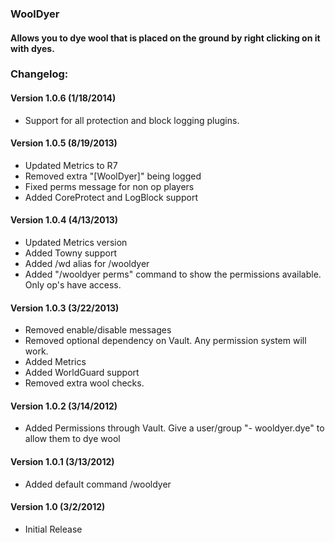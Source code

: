 ### WoolDyer
#### Allows you to dye wool that is placed on the ground by right clicking on it with dyes.

### Changelog:

#### Version 1.0.6 (1/18/2014)
* Support for all protection and block logging plugins.

#### Version 1.0.5 (8/19/2013)
* Updated Metrics to R7
* Removed extra "[WoolDyer]" being logged
* Fixed perms message for non op players
* Added CoreProtect and LogBlock support

#### Version 1.0.4 (4/13/2013)
* Updated Metrics version
* Added Towny support
* Added /wd alias for /wooldyer
* Added "/wooldyer perms" command to show the permissions available. Only op's have access.

#### Version 1.0.3 (3/22/2013)
* Removed enable/disable messages
* Removed optional dependency on Vault. Any permission system will work.
* Added Metrics
* Added WorldGuard support
* Removed extra wool checks.

#### Version 1.0.2 (3/14/2012)
* Added Permissions through Vault. Give a user/group "- wooldyer.dye" to allow them to dye wool

#### Version 1.0.1 (3/13/2012)
* Added default command /wooldyer

#### Version 1.0 (3/2/2012)
* Initial Release